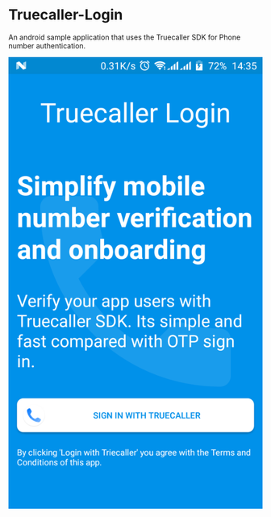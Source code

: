 # Truecaller-Login
An android sample application that uses the Truecaller SDK for Phone number authentication.

![alt text](https://raw.githubusercontent.com/JahsonKim/Truecaller-Login/master/screenshots/Screenshot_20191109-143528.png)
